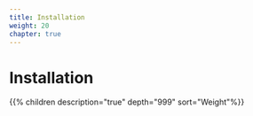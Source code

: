 ```yaml
---
title: Installation
weight: 20
chapter: true
---
```


# Installation

{{% children description="true" depth="999" sort="Weight"%}}
